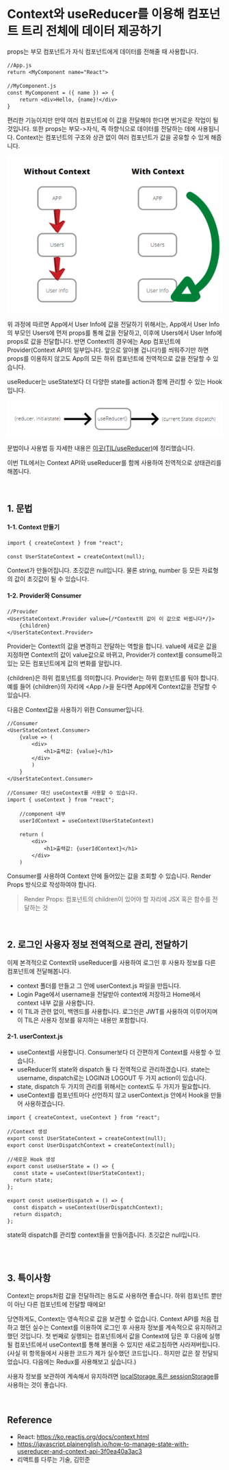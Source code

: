 # Context와 useReducer를 이용해 컴포넌트 트리 전체에 데이터 제공하기

props는 부모 컴포넌트가 자식 컴포넌트에게 데이터를 전해줄 때 사용합니다.

```
//App.js
return <MyComponent name="React">

//MyComponent.js
const MyComponent = ({ name }) => {
    return <div>Hello, {name}!</div>
}
```

편리한 기능이지만 만약 여러 컴포넌트에 이 값을 전달해야 한다면 번거로운 작업이 될 것입니다. 또한 props는 부모->자식, 즉 하향식으로 데이터를 전달하는 데에 사용됩니다.
Context는 컴포넌트의 구조와 상관 없이 여러 컴포넌트가 값을 공유할 수 있게 해줍니다.

![default](../imgs/image-context-compo.png)

위 과정에 따르면 App에서 User Info에 값을 전달하기 위해서는, App에서 User Info의 부모인 Users에 먼저 props를 통해 값을 전달하고, 이후에 Users에서 User Info에 props로 값을 전달합니다. 반면 Context의 경우에는 App 컴포넌트에 Provider(Context API의 일부입니다. 앞으로 알아볼 겁니다!)를 씌워주기만 하면 props를 이용하지 않고도 App의 모든 하위 컴포넌트에 전역적으로 값을 전달할 수 있습니다.

useReducer는 useState보다 더 다양한 state를 action과 함께 관리할 수 있는 Hook입니다.

![default](../imgs/image-useReducer-process.png)

문법이나 사용법 등 자세한 내용은 [이곳(TIL/useReducer)](https://github.com/hoijoii/TIL/blob/main/React/Hooks_useReducer.md)에 정리했습니다.

이번 TIL에서는 Context API와 useReducer를 함께 사용하여 전역적으로 상태관리를 해봅니다.

<br>

## 1. 문법

#### 1-1. Context 만들기

```
import { createContext } from "react";

const UserStateContext = createContext(null);
```

Context가 만들어집니다. 초깃값은 null입니다. 물론 string, number 등 모든 자료형의 값이 초깃값이 될 수 있습니다.

#### 1-2. Provider와 Consumer

```
//Provider
<UserStateContext.Provider value={/*Context의 값이 이 값으로 바뀝니다*/}>
    {children}
</UserStateContext.Provider>
```

Provider는 Context의 값을 변경하고 전달하는 역할을 합니다. value에 새로운 값을 지정하면 Context의 값이 value값으로 바뀌고, Provider가 context를 consume하고 있는 모든 컴포넌트에게 값의 변화를 알립니다.

{children}은 하위 컴포넌트를 의미합니다. Provider는 하위 컴포넌트를 둬야 합니다. 예를 들어 {children}의 자리에 \<App />을 둔다면 App에게 Context값을 전달할 수 있습니다.

다음은 Context값을 사용하기 위한 Consumer입니다.

```
//Consumer
<UserStateContext.Consumer>
    {value => (
        <div>
            <h1>출력값: {value}</h1>
        </div>
        )
    }
</UserStateContext.Consumer>

//Consumer 대신 useContext를 사용할 수 있습니다.
import { useContext } from "react";

    //component 내부
    userIdContext = useContext(UserStateContext)

    return (
        <div>
            <h1>출력값: {userIdContext}</h1>
        </div>
    )
```

Consumer를 사용하여 Context 안에 들어있는 값을 조회할 수 있습니다. Render Props 방식으로 작성하여야 합니다.

> Render Props: 컴포넌트의 children이 있어야 할 자리에 JSX 혹은 함수를 전달하는 것

<br>

## 2. 로그인 사용자 정보 전역적으로 관리, 전달하기

이제 본격적으로 Context와 useReducer를 사용하여 로그인 후 사용자 정보를 다른 컴포넌트에 전달해봅니다.

- context 폴더를 만들고 그 안에 userContext.js 파일을 만듭니다.
- Login Page에서 username을 전달받아 context에 저장하고 Home에서 context 내부 값을 사용합니다.
- 이 TIL과 관련 없이, 백엔드를 사용합니다. 로그인은 JWT를 사용하여 이루어지며 이 TIL은 사용자 정보를 유지하는 내용만 포함합니다.

#### 2-1. userContext.js

- useContext를 사용합니다. Consumer보다 더 간편하게 Context를 사용할 수 있습니다.
- useReducer의 state와 dispatch 둘 다 전역적으로 관리하겠습니다. state는 username, dispatch로는 LOGIN과 LOGOUT 두 가지 action이 있습니다.
- state, dispatch 두 가지의 관리를 위해서는 context도 두 가지가 필요합니다.
- useContext를 컴포넌트마다 선언하지 않고 userContext.js 안에서 Hook을 만들어 사용하겠습니다.

```
import { createContext, useContext } from "react";

//Context 생성
export const UserStateContext = createContext(null);
export const UserDispatchContext = createContext(null);

//새로운 Hook 생성
export const useUserState = () => {
  const state = useContext(UserStateContext);
  return state;
};

export const useUserDispatch = () => {
  const dispatch = useContext(UserDispatchContext);
  return dispatch;
};
```

state와 dispatch를 관리할 context들을 만들어줍니다. 초깃값은 null입니다.

```

```

<br>

## 3. 특이사항

Context는 props처럼 값을 전달하려는 용도로 사용하면 좋습니다. 하위 컴포넌트 뿐만이 아닌 다른 컴포넌트에 전달할 때에요!

당연하게도, Context는 영속적으로 값을 보관할 수 없습니다. Context API를 처음 접하고 했던 실수는 Context를 이용하여 로그인 후 사용자 정보를 계속적으로 유지하려고 했던 것입니다.
첫 번째로 실행되는 컴포넌트에서 값을 Context에 담은 후 다음에 실행될 컴포넌트에서 useContext를 통해 불러올 수 있지만 새로고침하면 사라져버립니다.(사실 위 항목들에서 사용한 코드가 제가 실수했던 코드입니다.. 하지만 값은 잘 전달되었습니다. 다음에는 Redux를 사용해보고 싶습니다.)

사용자 정보를 보관하여 계속해서 유지하려면 [localStorage 혹은 sessionStorage](https://github.com/hoijoii/TIL/blob/main/JavaScript/localVSsession.md)를 사용하는 것이 좋습니다.

<br>

## Reference

- React: https://ko.reactjs.org/docs/context.html
- https://javascript.plainenglish.io/how-to-manage-state-with-usereducer-and-context-api-3f0ea40a3ac3
- 리액트를 다루는 기술, 김민준
